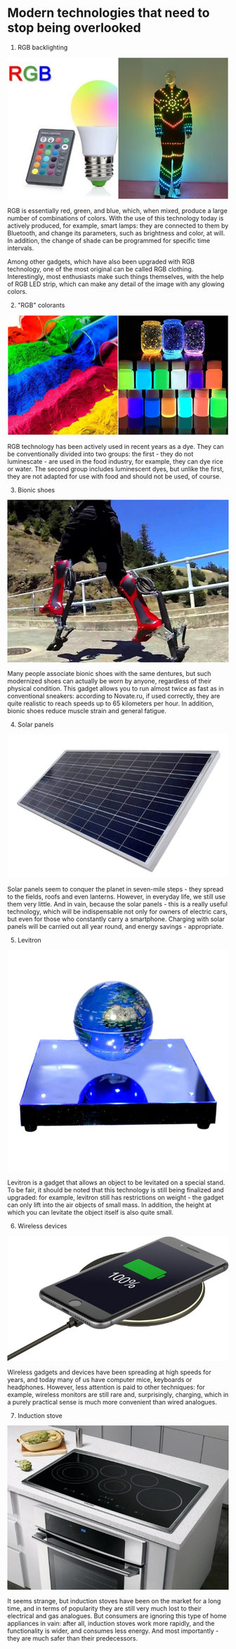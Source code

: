 # Modern technologies that need to stop being overlooked

1. RGB backlighting

![Branching](technologies1.jpg)

RGB is essentially red, green, and blue, which, when mixed, produce a large number of combinations of colors. With the use of this technology today is actively produced, for example, smart lamps: they are connected to them by Bluetooth, and change its parameters, such as brightness and color, at will. In addition, the change of shade can be programmed for specific time intervals.

Among other gadgets, which have also been upgraded with RGB technology, one of the most original can be called RGB clothing. Interestingly, most enthusiasts make such things themselves, with the help of RGB LED strip, which can make any detail of the image with any glowing colors.

2. "RGB" colorants

![Branching](technologies2.jpg)

RGB technology has been actively used in recent years as a dye. They can be conventionally divided into two groups: the first - they do not luminescate - are used in the food industry, for example, they can dye rice or water. The second group includes luminescent dyes, but unlike the first, they are not adapted for use with food and should not be used, of course.

3. Bionic shoes

![Branching](technologies3.jpg)

Many people associate bionic shoes with the same dentures, but such modernized shoes can actually be worn by anyone, regardless of their physical condition. This gadget allows you to run almost twice as fast as in conventional sneakers: according to Novate.ru, if used correctly, they are quite realistic to reach speeds up to 65 kilometers per hour. In addition, bionic shoes reduce muscle strain and general fatigue.

4. Solar panels

![Branching](technologies4.jpg)

Solar panels seem to conquer the planet in seven-mile steps - they spread to the fields, roofs and even lanterns. However, in everyday life, we still use them very little. And in vain, because the solar panels - this is a really useful technology, which will be indispensable not only for owners of electric cars, but even for those who constantly carry a smartphone. Charging with solar panels will be carried out all year round, and energy savings - appropriate.

5. Levitron 

![Branching](technologies5.jpg)

Levitron is a gadget that allows an object to be levitated on a special stand. To be fair, it should be noted that this technology is still being finalized and upgraded: for example, levitron still has restrictions on weight - the gadget can only lift into the air objects of small mass. In addition, the height at which you can levitate the object itself is also quite small.

6. Wireless devices

![Branching](technologies6.jpg)

Wireless gadgets and devices have been spreading at high speeds for years, and today many of us have computer mice, keyboards or headphones. However, less attention is paid to other techniques: for example, wireless monitors are still rare and, surprisingly, charging, which in a purely practical sense is much more convenient than wired analogues.

7. Induction stove

![Branching](technologies7.jpg)

It seems strange, but induction stoves have been on the market for a long time, and in terms of popularity they are still very much lost to their electrical and gas analogues. But consumers are ignoring this type of home appliances in vain: after all, induction stoves work more rapidly, and the functionality is wider, and consumes less energy. And most importantly - they are much safer than their predecessors.
